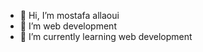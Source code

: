 - 👋 Hi, I’m mostafa allaoui
- 👀 I’m web development 
- 🌱 I’m currently learning web development

<!---
mostafaallaoui10/mostafaallaoui10 is a ✨ special ✨ repository because its `README.md` (this file) appears on your GitHub profile.
You can click the Preview link to take a look at your changes.
--->
